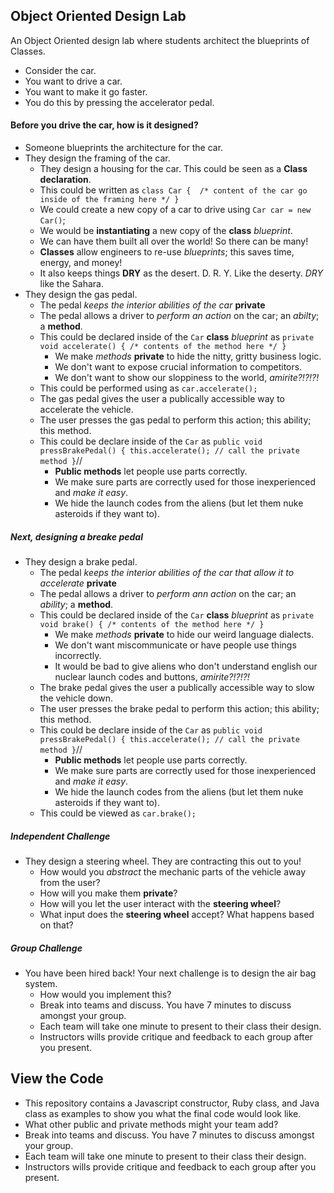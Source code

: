 ## Object Oriented Design Lab

An Object Oriented design lab where students architect the blueprints of Classes.

- Consider the car. 
- You want to drive a car.
- You want to make it go faster.
- You do this by pressing the accelerator pedal.

#### Before you drive the car, how is it designed?

- Someone blueprints the architecture for the car. 
- They design the framing of the car.
  - They design a housing for the car. This could be seen as a **Class declaration**.
  - This could be written as `class Car {  /* content of the car go inside of the framing here */ }`
  - We could create a new copy of a car to drive using `Car car = new Car()`;
  - We would be **instantiating** a new copy of the **class** *blueprint*.
  - We can have them built all over the world! So there can be many!
  - **Classes** allow engineers to re-use *blueprints*; this saves time, energy, and money!
  - It also keeps things **DRY** as the desert. D. R. Y. Like the deserty. *DRY* like the Sahara.
- They design the gas pedal.
  - The pedal *keeps the interior abilities of the car* **private**
  - The pedal allows a driver to *perform an action* on the car; an *abilty*; a **method**.
  - This could be declared inside of the `Car` **class** *blueprint* as `private void accelerate() { /* contents of the method here */ }`
    - We make *methods* **private** to hide the nitty, gritty business logic.
    - We don't want to expose crucial information to competitors.
    - We don't want to show our sloppiness to the world, *amirite?!?!?!*
  - This could be performed using as `car.accelerate();`
  - The gas pedal gives the user a publically accessible way to accelerate the vehicle.
  - The user presses the gas pedal to perform this action; this ability; this method.
  - This could be declare inside of the `Car` as `public void pressBrakePedal() { this.accelerate(); // call the private method }`//
    - **Public methods** let people use parts correctly.
    - We make sure parts are correctly used for those inexperienced and *make it easy*.
    - We hide the launch codes from the aliens (but let them nuke asteroids if they want to).

##### Next, designing a breake pedal
- They design a brake pedal.
  - The pedal *keeps the interior abilities of the car that allow it to accelerate* **private**
  - The pedal allows a driver to *perform ann action* on the car; an *ability*; a **method**.
  - This could be declared inside of the `Car` **class** *blueprint* as `private void brake() { /* contents of the method here */ }`
    - We make *methods* **private** to hide our weird language dialects.
    - We don't want miscommunicate or have people use things incorrectly.
    - It would be bad to give aliens who don't understand english our nuclear launch codes and buttons, *amirite?!?!?!*
  - The brake pedal gives the user a publically accessible way to slow the vehicle down.
  - The user presses the brake pedal to perform this action; this ability; this method.
  - This could be declare inside of the `Car` as `public void pressBrakePedal() { this.accelerate(); // call the private method }`//
    - **Public methods** let people use parts correctly.
    - We make sure parts are correctly used for those inexperienced and *make it easy*.
    - We hide the launch codes from the aliens (but let them nuke asteroids if they want to).
  - This could be viewed as `car.brake();`

##### Independent Challenge
- They design a steering wheel. They are contracting this out to you!
  - How would you *abstract* the mechanic parts of the vehicle away from the user?
  - How will you make them **private**?
  - How will you let the user interact with the **steering wheel**?
  - What input does the **steering wheel** accept? What happens based on that?

##### Group Challenge
- You have been hired back! Your next challenge is to design the air bag system.
  - How would you implement this?
  - Break into teams and discuss. You have 7 minutes to discuss amongst your group.
  - Each team will take one minute to present to their class their design.
  - Instructors wills provide critique and feedback to each group after you present.

## View the Code
- This repository contains a Javascript constructor, Ruby class, and Java class as examples to show you what the final code would look like.
- What other public and private methods might your team add?
- Break into teams and discuss. You have 7 minutes to discuss amongst your group.
- Each team will take one minute to present to their class their design.
- Instructors wills provide critique and feedback to each group after you present.
